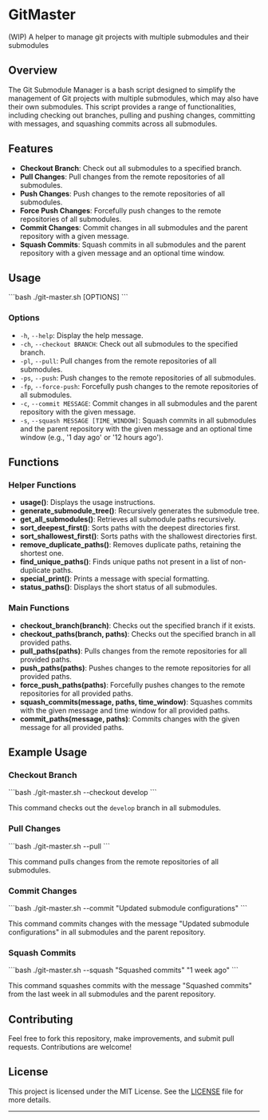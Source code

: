 # GitMaster
(WIP) A helper to manage git projects with multiple submodules and their submodules

## Overview

The Git Submodule Manager is a bash script designed to simplify the management of Git projects with multiple submodules, which may also have their own submodules. 
This script provides a range of functionalities, including checking out branches, pulling and pushing changes, committing with messages, and squashing commits across all submodules.

## Features

- **Checkout Branch**: Check out all submodules to a specified branch.
- **Pull Changes**: Pull changes from the remote repositories of all submodules.
- **Push Changes**: Push changes to the remote repositories of all submodules.
- **Force Push Changes**: Forcefully push changes to the remote repositories of all submodules.
- **Commit Changes**: Commit changes in all submodules and the parent repository with a given message.
- **Squash Commits**: Squash commits in all submodules and the parent repository with a given message and an optional time window.

## Usage

\`\`\`bash
./git-master.sh [OPTIONS]
\`\`\`

### Options

- `-h`, `--help`: Display the help message.
- `-ch`, `--checkout BRANCH`: Check out all submodules to the specified branch.
- `-pl`, `--pull`: Pull changes from the remote repositories of all submodules.
- `-ps`, `--push`: Push changes to the remote repositories of all submodules.
- `-fp`, `--force-push`: Forcefully push changes to the remote repositories of all submodules.
- `-c`, `--commit MESSAGE`: Commit changes in all submodules and the parent repository with the given message.
- `-s`, `--squash MESSAGE [TIME_WINDOW]`: Squash commits in all submodules and the parent repository with the given message and an optional time window (e.g., '1 day ago' or '12 hours ago').

## Functions

### Helper Functions

- **usage()**: Displays the usage instructions.
- **generate_submodule_tree()**: Recursively generates the submodule tree.
- **get_all_submodules()**: Retrieves all submodule paths recursively.
- **sort_deepest_first()**: Sorts paths with the deepest directories first.
- **sort_shallowest_first()**: Sorts paths with the shallowest directories first.
- **remove_duplicate_paths()**: Removes duplicate paths, retaining the shortest one.
- **find_unique_paths()**: Finds unique paths not present in a list of non-duplicate paths.
- **special_print()**: Prints a message with special formatting.
- **status_paths()**: Displays the short status of all submodules.

### Main Functions

- **checkout_branch(branch)**: Checks out the specified branch if it exists.
- **checkout_paths(branch, paths)**: Checks out the specified branch in all provided paths.
- **pull_paths(paths)**: Pulls changes from the remote repositories for all provided paths.
- **push_paths(paths)**: Pushes changes to the remote repositories for all provided paths.
- **force_push_paths(paths)**: Forcefully pushes changes to the remote repositories for all provided paths.
- **squash_commits(message, paths, time_window)**: Squashes commits with the given message and time window for all provided paths.
- **commit_paths(message, paths)**: Commits changes with the given message for all provided paths.

## Example Usage

### Checkout Branch

\`\`\`bash
./git-master.sh --checkout develop
\`\`\`

This command checks out the `develop` branch in all submodules.

### Pull Changes

\`\`\`bash
./git-master.sh --pull
\`\`\`

This command pulls changes from the remote repositories of all submodules.

### Commit Changes

\`\`\`bash
./git-master.sh --commit "Updated submodule configurations"
\`\`\`

This command commits changes with the message "Updated submodule configurations" in all submodules and the parent repository.

### Squash Commits

\`\`\`bash
./git-master.sh --squash "Squashed commits" "1 week ago"
\`\`\`

This command squashes commits with the message "Squashed commits" from the last week in all submodules and the parent repository.

## Contributing

Feel free to fork this repository, make improvements, and submit pull requests. Contributions are welcome!

## License

This project is licensed under the MIT License. See the [LICENSE](LICENSE) file for more details.

---
